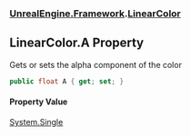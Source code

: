 ### [UnrealEngine.Framework](./UnrealEngine-Framework.md 'UnrealEngine.Framework').[LinearColor](./UnrealEngine-Framework-LinearColor.md 'UnrealEngine.Framework.LinearColor')
## LinearColor.A Property
Gets or sets the alpha component of the color  
```csharp
public float A { get; set; }
```
#### Property Value
[System.Single](https://docs.microsoft.com/en-us/dotnet/api/System.Single 'System.Single')  
